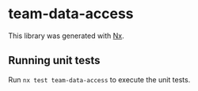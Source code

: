 # team-data-access

This library was generated with [Nx](https://nx.dev).

## Running unit tests

Run `nx test team-data-access` to execute the unit tests.
